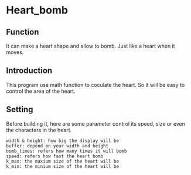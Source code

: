 # Heart_bomb
## Function
It can make a heart shape and allow to bomb. Just like a heart when it moves.
## Introduction
This program use math function to coculate the heart. So it will be easy to control the area of the heart.
## Setting
Before building it, here are some parameter control its speed, size or even the characters in the heart.

```
width & height: how big the display will be
buffer: depend on your width and height
bomb_times: refers how many times it will bomb
speed: refers how fast the heart bomb
k_max: the maxium size of the heart will be
k_min: the minium size of the heart will be
```

